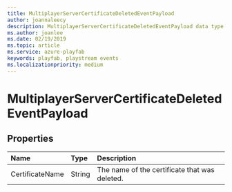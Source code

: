 ```yaml
---
title: MultiplayerServerCertificateDeletedEventPayload
author: joannaleecy
description: MultiplayerServerCertificateDeletedEventPayload data type.
ms.author: joanlee
ms.date: 02/19/2019
ms.topic: article
ms.service: azure-playfab
keywords: playfab, playstream events
ms.localizationpriority: medium
---
```


# MultiplayerServerCertificateDeletedEventPayload

## Properties

|Name|Type|Description|
| :--------------------|:-------------------|:----------------------|
|CertificateName|String|The name of the certificate that was deleted.|
